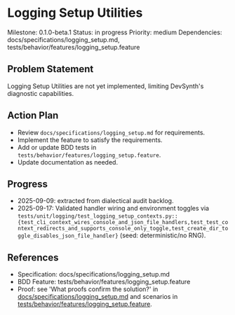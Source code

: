 # Logging Setup Utilities
Milestone: 0.1.0-beta.1
Status: in progress
Priority: medium
Dependencies: docs/specifications/logging_setup.md, tests/behavior/features/logging_setup.feature

## Problem Statement
Logging Setup Utilities are not yet implemented, limiting DevSynth's diagnostic capabilities.

## Action Plan
- Review `docs/specifications/logging_setup.md` for requirements.
- Implement the feature to satisfy the requirements.
- Add or update BDD tests in `tests/behavior/features/logging_setup.feature`.
- Update documentation as needed.

## Progress
- 2025-09-09: extracted from dialectical audit backlog.
- 2025-09-17: Validated handler wiring and environment toggles via `tests/unit/logging/test_logging_setup_contexts.py::{test_cli_context_wires_console_and_json_file_handlers,test_test_context_redirects_and_supports_console_only_toggle,test_create_dir_toggle_disables_json_file_handler}` (seed: deterministic/no RNG).

## References
- Specification: docs/specifications/logging_setup.md
- BDD Feature: tests/behavior/features/logging_setup.feature
- Proof: see 'What proofs confirm the solution?' in [docs/specifications/logging_setup.md](../docs/specifications/logging_setup.md) and scenarios in [tests/behavior/features/logging_setup.feature](../tests/behavior/features/logging_setup.feature).
